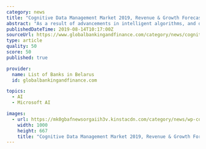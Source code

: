 ```yaml
---
category: news
title: "Cognitive Data Management Market 2019, Revenue & Growth Forecast By Top Vendors- Microsoft, Cognizant, Infosys, Oracle, Wipro, IBM, Saksoft"
abstract: "As a result of advancements in intelligent algorithms, and developments in advanced tools, the increased demand for cognitive computing solutions among industries dealing with extensive data like the Banking, Financial Services, and Insurance [BFSI] sector ..."
publishedDateTime: 2019-08-14T10:17:00Z
sourceUrl: https://www.globalbankingandfinance.com/category/news/cognitive-data-management-market-2019-revenue-growth-forecast-by-top-vendors-microsoft-cognizant-infosys-oracle-wipro-ibm-saksoft/
type: article
quality: 50
score: 50
published: true

provider:
  name: List of Banks in Belarus
  id: globalbankingandfinance.com

topics:
  - AI
  - Microsoft AI

images:
  - url: https://mk0gbafnewsorgaiih3v.kinstacdn.com/category/news/wp-content/uploads/2019/07/gbafNews28.jpg
    width: 1000
    height: 667
    title: "Cognitive Data Management Market 2019, Revenue & Growth Forecast By Top Vendors- Microsoft, Cognizant, Infosys, Oracle, Wipro, IBM, Saksoft"
---
```

